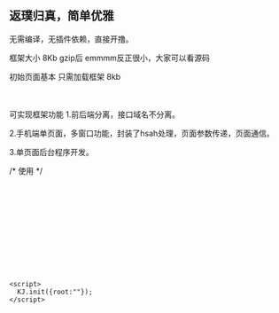 <h2>返璞归真，简单优雅</h2>

无需编译，无插件依赖，直接开撸。<br>

框架大小 8Kb gzip后 emmmm反正很小，大家可以看源码<br>

初始页面基本 只需加载框架 8kb<br>


<br><br>
可实现框架功能
1.前后端分离，接口域名不分离。

2.手机端单页面，多窗口功能，封装了hsah处理，页面参数传递，页面通信。

3.单页面后台程序开发。


/* 使用 */
<pre>
  <!DOCTYPE html>
  <html>
  <head>
  <meta charset="UTF-8">
  <meta name="viewport" content="width=device-width,initial-scale=1,minimum-scale=1,maximum-scale=1,user-scalable=no">
  <title></title>
  </head>
  <body>
    <script src="../Kimjxframe.js"></script>
    <script>
      KJ.init({root:""});
    </script>
  </body>
  </html>
</pre>